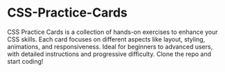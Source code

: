 # CSS-Practice-Cards
CSS Practice Cards is a collection of hands-on exercises to enhance your CSS skills. Each card focuses on different aspects like layout, styling, animations, and responsiveness. Ideal for beginners to advanced users, with detailed instructions and progressive difficulty. Clone the repo and start coding!
